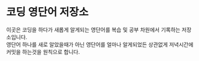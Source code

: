 # 코딩 영단어 저장소

이곳은 코딩을 하다가 새롭게 알게되는 영단어를 복습 및 공부 차원에서 기록하는 저장소입니다.<br />
영단어 하나를 새로 알았을때가 아닌 영단어를 얼마나 알게되었든 상관없게 저녁시간에 커밋을 하는것을 원칙으로 합니다.<br />